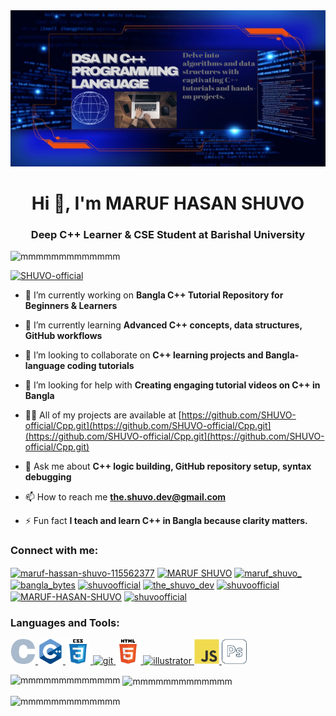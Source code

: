 <div align="center">
  <img src="new200.png" alt="Maruf Hasan Shuvo" height="250" width="600"/>
</div>

<h1 align="center">Hi 👋, I'm MARUF HASAN SHUVO</h1>
<h3 align="center">Deep C++ Learner & CSE Student at Barishal University</h3>

<p align="left"> <img src="https://komarev.com/ghpvc/?username=mmmmmmmmmmmmm&label=Profile%20views&color=0e75b6&style=flat" alt="mmmmmmmmmmmmm" /> </p>

<p align="left"> <a href="https://github.com/ryo-ma/github-profile-trophy"><img src="https://github-profile-trophy.vercel.app/?username=SHUVO-official" alt="SHUVO-official" /></a> </p>

- 🔭 I’m currently working on **Bangla C++ Tutorial Repository for Beginners & Learners**

- 🌱 I’m currently learning **Advanced C++ concepts, data structures, GitHub workflows**

- 👯 I’m looking to collaborate on **C++ learning projects and Bangla-language coding tutorials**

- 🤝 I’m looking for help with **Creating engaging tutorial videos on C++ in Bangla**

- 👨‍💻 All of my projects are available at [https://github.com/SHUVO-official/Cpp.git](https://github.com/SHUVO-official/Cpp.git](https://github.com/SHUVO-official/Cpp.git](https://github.com/SHUVO-official/Cpp.git)

- 💬 Ask me about **C++ logic building, GitHub repository setup, syntax debugging**

- 📫 How to reach me **the.shuvo.dev@gmail.com**

- ⚡ Fun fact **I teach and learn C++ in Bangla because clarity matters.**

<h3 align="left">Connect with me:</h3>
<p align="left">
<a href="https://linkedin.com/in/maruf-hassan-shuvo-115562377" target="blank"><img align="center" src="https://raw.githubusercontent.com/rahuldkjain/github-profile-readme-generator/master/src/images/icons/Social/linked-in-alt.svg" alt="maruf-hassan-shuvo-115562377" height="30" width="40" /></a>
<a href="https://fb.com/MARUF SHUVO" target="blank"><img align="center" src="https://raw.githubusercontent.com/rahuldkjain/github-profile-readme-generator/master/src/images/icons/Social/facebook.svg" alt="MARUF SHUVO" height="30" width="40" /></a>
<a href="https://instagram.com/maruf_shuvo_" target="blank"><img align="center" src="https://raw.githubusercontent.com/rahuldkjain/github-profile-readme-generator/master/src/images/icons/Social/instagram.svg" alt="maruf_shuvo_" height="30" width="40" /></a>
<a href="https://www.youtube.com/c/bangla_bytes" target="blank"><img align="center" src="https://raw.githubusercontent.com/rahuldkjain/github-profile-readme-generator/master/src/images/icons/Social/youtube.svg" alt="bangla_bytes" height="30" width="40" /></a>
<a href="https://www.codechef.com/users/shuvoofficial" target="blank"><img align="center" src="https://cdn.jsdelivr.net/npm/simple-icons@3.1.0/icons/codechef.svg" alt="shuvoofficial" height="30" width="40" /></a>
<a href="https://www.hackerrank.com/the_shuvo_dev" target="blank"><img align="center" src="https://raw.githubusercontent.com/rahuldkjain/github-profile-readme-generator/master/src/images/icons/Social/hackerrank.svg" alt="the_shuvo_dev" height="30" width="40" /></a>
<a href="https://codeforces.com/profile/shuvoofficial" target="blank"><img align="center" src="https://raw.githubusercontent.com/rahuldkjain/github-profile-readme-generator/master/src/images/icons/Social/codeforces.svg" alt="shuvoofficial" height="30" width="40" /></a>
<a href="https://www.leetcode.com/
MARUF-HASAN-SHUVO" target="blank"><img align="center" src="https://raw.githubusercontent.com/rahuldkjain/github-profile-readme-generator/master/src/images/icons/Social/leet-code.svg" alt="
MARUF-HASAN-SHUVO" height="30" width="40" /></a>
<a href="https://auth.geeksforgeeks.org/user/shuvoofficial" target="blank"><img align="center" src="https://raw.githubusercontent.com/rahuldkjain/github-profile-readme-generator/master/src/images/icons/Social/geeks-for-geeks.svg" alt="shuvoofficial" height="30" width="40" /></a>
</p>

<h3 align="left">Languages and Tools:</h3>
<p align="left"> <a href="https://www.cprogramming.com/" target="_blank" rel="noreferrer"> <img src="https://raw.githubusercontent.com/devicons/devicon/master/icons/c/c-original.svg" alt="c" width="40" height="40"/> </a> <a href="https://www.w3schools.com/cpp/" target="_blank" rel="noreferrer"> <img src="https://raw.githubusercontent.com/devicons/devicon/master/icons/cplusplus/cplusplus-original.svg" alt="cplusplus" width="40" height="40"/> </a> <a href="https://www.w3schools.com/css/" target="_blank" rel="noreferrer"> <img src="https://raw.githubusercontent.com/devicons/devicon/master/icons/css3/css3-original-wordmark.svg" alt="css3" width="40" height="40"/> </a> <a href="https://git-scm.com/" target="_blank" rel="noreferrer"> <img src="https://www.vectorlogo.zone/logos/git-scm/git-scm-icon.svg" alt="git" width="40" height="40"/> </a> <a href="https://www.w3.org/html/" target="_blank" rel="noreferrer"> <img src="https://raw.githubusercontent.com/devicons/devicon/master/icons/html5/html5-original-wordmark.svg" alt="html5" width="40" height="40"/> </a> <a href="https://www.adobe.com/in/products/illustrator.html" target="_blank" rel="noreferrer"> <img src="https://www.vectorlogo.zone/logos/adobe_illustrator/adobe_illustrator-icon.svg" alt="illustrator" width="40" height="40"/> </a> <a href="https://developer.mozilla.org/en-US/docs/Web/JavaScript" target="_blank" rel="noreferrer"> <img src="https://raw.githubusercontent.com/devicons/devicon/master/icons/javascript/javascript-original.svg" alt="javascript" width="40" height="40"/> </a> <a href="https://www.photoshop.com/en" target="_blank" rel="noreferrer"> <img src="https://raw.githubusercontent.com/devicons/devicon/master/icons/photoshop/photoshop-line.svg" alt="photoshop" width="40" height="40"/> </a> </p>

<p><img align="left" src="https://github-readme-stats.vercel.app/api/top-langs?username=mmmmmmmmmmmmm&show_icons=true&locale=en&layout=compact" alt="mmmmmmmmmmmmm" /></p>

<p>&nbsp;<img align="center" src="https://github-readme-stats.vercel.app/api?username=mmmmmmmmmmmmm&show_icons=true&locale=en" alt="mmmmmmmmmmmmm" /></p>

<p><img align="center" src="https://github-readme-streak-stats.herokuapp.com/?user=mmmmmmmmmmmmm&" alt="mmmmmmmmmmmmm" /></p>





